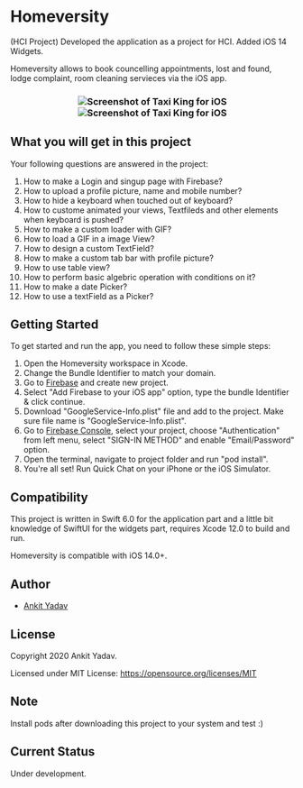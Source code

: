 # Homeversity
(HCI Project)
Developed the application as a project for HCI. 
Added iOS 14 Widgets.

Homeversity allows to book councelling appointments, lost and found, lodge complaint, room cleaning servieces via the iOS app.

<h3 align="center">
<img src="image1.png" alt="Screenshot of Taxi King for iOS" />
<img src="video1.gif" alt="Screenshot of Taxi King for iOS" />
</h3>

## What you will get in this project

Your following questions are answered in the project:

1. How to make a Login and singup page with Firebase?
2. How to upload a profile picture, name and mobile number?
3. How to hide a keyboard when touched out of keyboard?
4. How to custome animated your views, Textfileds and other elements when keyboard is pushed?
5. How to make a custom loader with GIF?
6. How to load a GIF in a image View?
7. How to design a custom TextField?
8. How to make a custom tab bar with profile picture?
9. How to use table view?
10. How to perform basic algebric operation with conditions on it?
11. How to make a date Picker?
12. How to use a textField as a Picker?

## Getting Started

To get started and run the app, you need to follow these simple steps:

1. Open the Homeversity workspace in Xcode.
2. Change the Bundle Identifier to match your domain.
3. Go to [Firebase](https://firebase.google.com) and create new project.
4. Select "Add Firebase to your iOS app" option, type the bundle Identifier & click continue.
5. Download "GoogleService-Info.plist" file and add to the project. Make sure file name is "GoogleService-Info.plist".
6. Go to [Firebase Console](https://console.firebase.google.com), select your project, choose "Authentication" from left menu, select "SIGN-IN METHOD" and enable "Email/Password" option.
7. Open the terminal, navigate to project folder and run "pod install". 
8. You're all set! Run Quick Chat on your iPhone or the iOS Simulator.


## Compatibility

This project is written in Swift 6.0 for the application part and a little bit knowledge of SwiftUI for the widgets part, requires Xcode 12.0 to build and run.

Homeversity is compatible with iOS 14.0+.

## Author

* [Ankit Yadav](https://www.instagram.com/thedrunkcoder/)

## License

Copyright 2020 Ankit Yadav.

Licensed under MIT License: https://opensource.org/licenses/MIT

## Note

Install pods after downloading this project to your system and test :)

## Current Status

Under development.
